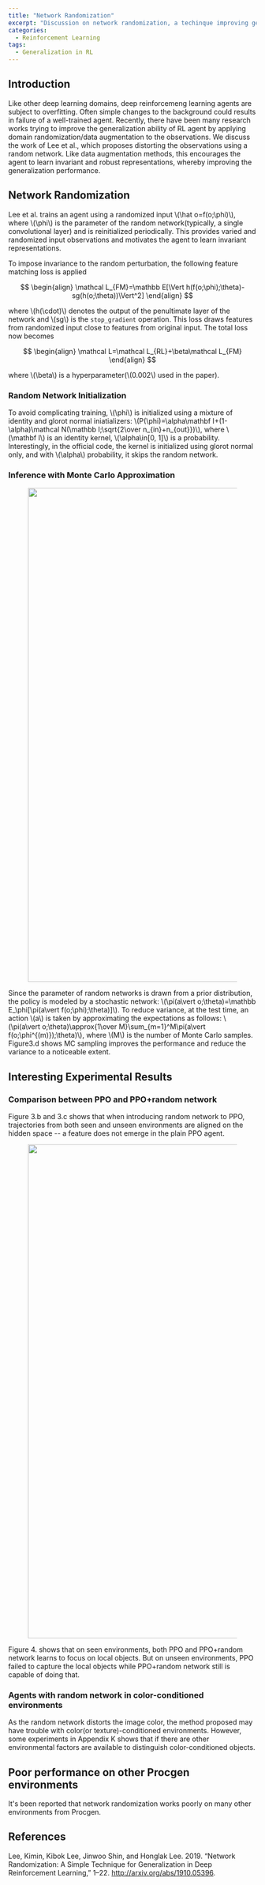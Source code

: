 ```yaml
---
title: "Network Randomization"
excerpt: "Discussion on network randomization, a techinque improving generalization in reinforcement learning."
categories:
  - Reinforcement Learning
tags:
  - Generalization in RL
---
```


## Introduction

Like other deep learning domains, deep reinforcemeng learning agents are subject to overfitting. Often simple changes to the background could results in failure of a well-trained agent. Recently, there have been many research works trying to improve the generalization ability of RL agent by applying domain randomization/data augmentation to the observations. We discuss the work of Lee et al., which proposes distorting the observations using a random network. Like data augmentation methods, this encourages the agent to learn invariant and robust representations, whereby improving the generalization performance.

## Network Randomization

Lee et al. trains an agent using a randomized input \\(\hat o=f(o;\phi)\\), where \\(\phi\\) is the parameter of the random network(typically, a single convolutional layer) and is reinitialized periodically. This provides varied and randomized input observations and motivates the agent to learn invariant representations.

To impose invariance to the random perturbation, the following feature matching loss is applied

$$
\begin{align}
\mathcal L_{FM}=\mathbb E[\Vert h(f(o;\phi);\theta)-sg(h(o;\theta))\Vert^2]
\end{align}
$$

where \\(h(\cdot)\\) denotes the output of the penultimate layer of the network and \\(sg\\) is the `stop_gradient` operation. This loss draws features from randomized input close to features from original input. The total loss now becomes

$$
\begin{align}
\mathcal L=\mathcal L_{RL}+\beta\mathcal L_{FM}
\end{align}
$$

where \\(\beta\\) is a hyperparameter(\\(0.002\\) used in the paper).

### Random Network Initialization

To avoid complicating training, \\(\phi\\) is initialized using a mixture of identity and glorot normal iniatializers: \\(P(\phi)=\alpha\mathbf I+(1-\alpha)\mathcal N(\mathbb I;\sqrt{2\over n_{in}+n_{out}})\\), where \\(\mathbf I\\) is an identity kernel, \\(\alpha\in[0, 1]\\) is a probability. Interestingly, in the official code, the kernel is initialized using glorot normal only, and with \\(\alpha\\) probability, it skips the random network.

### Inference with Monte Carlo Approximation

<figure>
  <img src="{{ '/images/generalization/network-randomization-Figure3.png' | absolute_url }}" alt="" width="1000">
  <figcaption></figcaption>
  <style>
    figure figcaption {
    text-align: center;
    }
  </style>
</figure>

Since the parameter of random networks is drawn from a prior distribution, the policy is modeled by a stochastic network: \\(\pi(a\vert o;\theta)=\mathbb E_\phi[\pi(a\vert f(o;\phi);\theta)]\\). To reduce variance, at the test time, an action \\(a\\) is taken by approximating the expectations as follows: \\(\pi(a\vert o;\theta)\approx{1\over M}\sum_{m=1}^M\pi(a\vert f(o;\phi^{(m)});\theta)\\), where \\(M\\) is the number of Monte Carlo samples. Figure3.d shows MC sampling improves the performance and reduce the variance to a noticeable extent.

## Interesting Experimental Results

### Comparison between PPO and PPO+random network

Figure 3.b and 3.c shows that when introducing random network to PPO, trajectories from both seen and unseen environments are aligned on the hidden space -- a feature does not emerge in the plain PPO agent. 

<figure>
  <img src="{{ '/images/generalization/network-randomization-Figure4.png' | absolute_url }}" alt="" width="1000">
  <figcaption></figcaption>
  <style>
    figure figcaption {
    text-align: center;
    }
  </style>
</figure>

Figure 4. shows that on seen environments, both PPO and PPO+random network learns to focus on local objects. But on unseen environments, PPO failed to capture the local objects while PPO+random network still is capable of doing that.

### Agents with random network in color-conditioned environments 

As the random network distorts the image color, the method proposed may have trouble with color(or texture)-conditioned environments. However, some experiments in Appendix K shows that if there are other environmental factors are available to distinguish color-conditioned objects.

## Poor performance on other Procgen environments

It's been reported that network randomization works poorly on many other environments from Procgen.

## References

Lee, Kimin, Kibok Lee, Jinwoo Shin, and Honglak Lee. 2019. “Network Randomization: A Simple Technique for Generalization in Deep Reinforcement Learning,” 1–22. http://arxiv.org/abs/1910.05396.